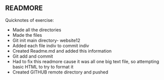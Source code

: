 <h2>READMORE</h2>
<p>Quicknotes of exercise:
<ul>
    <li>Made all the directories</li>
    <li>Made the files</li>
    <li>Git init main directory- website12</li>
    <li>Added each file indiv to commit indiv</li>
    <li>Created Readme.md and added this information</li>
    <li>Git add and commit</li>
    <li>Had to fix this readmore cause it was all one big text file, so attempting basic HTML to try to format it</li>
    <li>Created GITHUB remote directory and pushed</li>
</ul>
</p>
